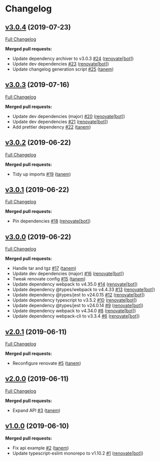 # Changelog

## [v3.0.4](https://github.com/tanem/archiver-webpack-plugin/tree/v3.0.4) (2019-07-23)
[Full Changelog](https://github.com/tanem/archiver-webpack-plugin/compare/v3.0.3...v3.0.4)

**Merged pull requests:**

- Update dependency archiver to v3.0.3 [#24](https://github.com/tanem/archiver-webpack-plugin/pull/24) ([renovate[bot]](https://github.com/apps/renovate))
- Update dev dependencies [#23](https://github.com/tanem/archiver-webpack-plugin/pull/23) ([renovate[bot]](https://github.com/apps/renovate))
- Update changelog generation script [#25](https://github.com/tanem/archiver-webpack-plugin/pull/25) ([tanem](https://github.com/tanem))

## [v3.0.3](https://github.com/tanem/archiver-webpack-plugin/tree/v3.0.3) (2019-07-16)
[Full Changelog](https://github.com/tanem/archiver-webpack-plugin/compare/v3.0.2...v3.0.3)

**Merged pull requests:**

- Update dev dependencies (major) [#20](https://github.com/tanem/archiver-webpack-plugin/pull/20) ([renovate[bot]](https://github.com/apps/renovate))
- Update dev dependencies [#21](https://github.com/tanem/archiver-webpack-plugin/pull/21) ([renovate[bot]](https://github.com/apps/renovate))
- Add prettier dependency [#22](https://github.com/tanem/archiver-webpack-plugin/pull/22) ([tanem](https://github.com/tanem))

## [v3.0.2](https://github.com/tanem/archiver-webpack-plugin/tree/v3.0.2) (2019-06-22)
[Full Changelog](https://github.com/tanem/archiver-webpack-plugin/compare/v3.0.1...v3.0.2)

**Merged pull requests:**

- Tidy up imports [#19](https://github.com/tanem/archiver-webpack-plugin/pull/19) ([tanem](https://github.com/tanem))

## [v3.0.1](https://github.com/tanem/archiver-webpack-plugin/tree/v3.0.1) (2019-06-22)
[Full Changelog](https://github.com/tanem/archiver-webpack-plugin/compare/v3.0.0...v3.0.1)

**Merged pull requests:**

- Pin dependencies [#18](https://github.com/tanem/archiver-webpack-plugin/pull/18) ([renovate[bot]](https://github.com/apps/renovate))

## [v3.0.0](https://github.com/tanem/archiver-webpack-plugin/tree/v3.0.0) (2019-06-22)
[Full Changelog](https://github.com/tanem/archiver-webpack-plugin/compare/v2.0.1...v3.0.0)

**Merged pull requests:**

- Handle tar and tgz [#17](https://github.com/tanem/archiver-webpack-plugin/pull/17) ([tanem](https://github.com/tanem))
- Update dev dependencies (major) [#16](https://github.com/tanem/archiver-webpack-plugin/pull/16) ([renovate[bot]](https://github.com/apps/renovate))
- Tweak renovate config [#15](https://github.com/tanem/archiver-webpack-plugin/pull/15) ([tanem](https://github.com/tanem))
- Update dependency webpack to v4.35.0 [#14](https://github.com/tanem/archiver-webpack-plugin/pull/14) ([renovate[bot]](https://github.com/apps/renovate))
- Update dependency @types/webpack to v4.4.33 [#13](https://github.com/tanem/archiver-webpack-plugin/pull/13) ([renovate[bot]](https://github.com/apps/renovate))
- Update dependency @types/jest to v24.0.15 [#12](https://github.com/tanem/archiver-webpack-plugin/pull/12) ([renovate[bot]](https://github.com/apps/renovate))
- Update dependency typescript to v3.5.2 [#10](https://github.com/tanem/archiver-webpack-plugin/pull/10) ([renovate[bot]](https://github.com/apps/renovate))
- Update dependency @types/jest to v24.0.14 [#9](https://github.com/tanem/archiver-webpack-plugin/pull/9) ([renovate[bot]](https://github.com/apps/renovate))
- Update dependency webpack to v4.34.0 [#8](https://github.com/tanem/archiver-webpack-plugin/pull/8) ([renovate[bot]](https://github.com/apps/renovate))
- Update dependency webpack-cli to v3.3.4 [#6](https://github.com/tanem/archiver-webpack-plugin/pull/6) ([renovate[bot]](https://github.com/apps/renovate))

## [v2.0.1](https://github.com/tanem/archiver-webpack-plugin/tree/v2.0.1) (2019-06-11)
[Full Changelog](https://github.com/tanem/archiver-webpack-plugin/compare/v2.0.0...v2.0.1)

**Merged pull requests:**

- Reconfigure renovate [#5](https://github.com/tanem/archiver-webpack-plugin/pull/5) ([tanem](https://github.com/tanem))

## [v2.0.0](https://github.com/tanem/archiver-webpack-plugin/tree/v2.0.0) (2019-06-11)
[Full Changelog](https://github.com/tanem/archiver-webpack-plugin/compare/v1.0.0...v2.0.0)

**Merged pull requests:**

- Expand API [#3](https://github.com/tanem/archiver-webpack-plugin/pull/3) ([tanem](https://github.com/tanem))

## [v1.0.0](https://github.com/tanem/archiver-webpack-plugin/tree/v1.0.0) (2019-06-10)

**Merged pull requests:**

- Fix api example [#2](https://github.com/tanem/archiver-webpack-plugin/pull/2) ([tanem](https://github.com/tanem))
- Update typescript-eslint monorepo to v1.10.2 [#1](https://github.com/tanem/archiver-webpack-plugin/pull/1) ([renovate[bot]](https://github.com/apps/renovate))
